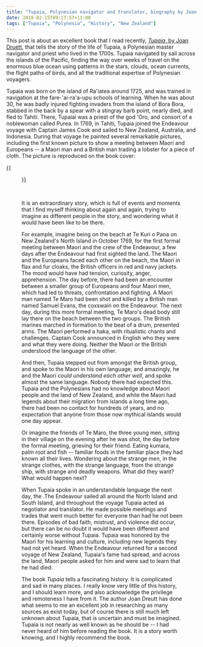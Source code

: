 ```yaml
---
title: "Tupaia, Polynesian navigator and translator, biography by Joan Druett"
date: 2018-02-15T09:17:57+11:00
tags: ["Tupaia", "Polynesia", "History", "New Zealand"]
---
```


This post is about an excellent book that I read recently, [_Tupaia_, by Joan Druett](https://store.aucklandmuseum.com/products/tupaia-by-joan-druett), that tells the story of the life of Tupaia, a Polynesian master navigator and priest who lived in the 1700s. Tupaia navigated by sail across the islands of the Pacific, finding the way over weeks of travel on the enormous blue ocean using patterns in the stars, clouds, ocean currents, the flight paths of birds, and all the traditional expertise of Polynesian voyagers.

Tupaia was born on the island of Ra'iatea around 1725, and was trained in navigation at the fare-'ai-ra'a-upu schools of learning. When he was about 30, he was badly injured fighting invaders from the island of Bora Bora, stabbed in the back by a spear with a stingray barb point, nearly died, and fled to Tahiti. There, Tupaiai was a priest of the god 'Oro, and consort of a noblewoman called Purea. In 1769, in Tahiti, Tupaia joined the Endeavour voyage with Captain James Cook and sailed to New Zealand, Australia, and Indonesia. During that voyage he painted several remarkable pictures, including the first known picture to show a meeting between Maori and Europeans -- a Maori man and a British man trading a lobster for a piece of cloth. The picture is reproduced on the book cover:

[
{{<figure src="/images/tupaia_cover.svg" >}}](https://store.aucklandmuseum.com/products/tupaia-by-joan-druett)

<br>

It is an extraordinary story, which is full of events and moments that I find myself thinking about again and again, trying to imagine as different people in the story, and wondering what it would have been like to be there.

For example, imagine being on the beach at Te Kuri o Paoa on New Zealand's North Island in October 1769, for the first formal meeting between Maori and the crew of the Endeavour, a few days after the Endeavour had first sighted the land. The Maori and the Europeans faced each other on the beach, the Maori in flax and fur cloaks, the British officers in red and navy jackets. The mood would have had tension, curiosity, anger, apprehension. The day before, there had been an encounter between a smaller group of Europeans and four Maori men, which had led to threats, confrontation and fighting. A Maori man named Te Maro had been shot and killed by a British man named Samuel Evans, the coxswain on the Endeavour. The next day, during this more formal meeting, Te Maro's dead body still lay there on the beach between the two groups. The British marines marched in formation to the beat of a drum, presented arms. The Maori performed a haka, with ritualistic chants and challenges. Captain Cook announced in English who they were and what they were doing. Neither the Maori or the British understood the language of the other.

And then, Tupaia stepped out from amongst the British group, and spoke to the Maori in his own language, and amazingly, he and the Maori _could understand each other well_, and spoke almost the same language. Nobody there had expected this. Tupaia and the Polynesians had no knowledge about Maori people and the land of New Zealand, and while the Maori had legends about their migration from islands a long time ago, there had been no contact for hundreds of years, and no expectation that anyone from those now mythical islands would one day appear.

Or imagine the friends of Te Maro, the three young men, sitting in their village on the evening after he was shot, the day before the formal meeting, grieving for their friend. Eating kumara, palm root and fish -- familiar foods in the familiar place they had known all their lives. Wondering about the strange men, in the strange clothes, with the strange language, from the strange ship, with strange and deadly weapons. What did they want? What would happen next?

When Tupaia spoke in an understandable language the next day, the .The Endeavour sailed all around the North Island and South Island, and throughout the voyage Tupaia acted as negotiator and translator. He made possible meetings and trades that went much better for everyone than had he not been there. Episodes of bad faith, mistrust, and violence did occur, but there can be no doubt it would have been different and certainly worse without Tupaia. Tupaia was honored by the Maori for his learning and culture, including new legends they had not yet heard. When the Endeavour returned for a second voyage of New Zealand, Tupaia's fame had spread, and across the land, Maori people asked for him and were sad to learn that he had died.

The book _Tupaia_ tells a fascinating history. It is complicated and sad in many places. I really know very little of this history, and I should learn more, and also acknowledge the privilege and remoteness I have from it. The author Joan Dreutt has done what seems to me an excellent job in researching as many sources as exist today, but of course there is still much left unknown about Tupaia, that is uncertain and must be imagined. Tupaia is not nearly as well known as he should be -- I had never heard of him before reading the book. It is a story worth knowing, and I highly recommend the book.
